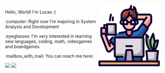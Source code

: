 <img src="icon.png" width="200px" min-width="200px" max-width="200px" align="right" alt="little dude">

<p align="left"> 
  Hello, World! I'm Lucas :)
 </p>

<p align="left">
  :computer: Right now I'm majoring in System Analysis and Development
</p>

<p align="left">
:eyeglasses: I'm very interested in learning new languages, coding, math, videogames and boardgames
</p>

<p align="left">
  :mailbox_with_mail: You can reach me here:
</p>

<p align="left">
  <a href="mailto: tech.lucas.fernandes@proton.me" alt="Gmail">
  <img src="https://img.shields.io/badge/ProtonMail-8B89CC?style=for-the-badge&logo=protonmail&logoColor=white" /></a>

  <a href="https://www.linkedin.com/in/lucass-f/" alt="Linkedin">
  <img src="https://img.shields.io/badge/LinkedIn-0077B5?style=for-the-badge&logo=linkedin&logoColor=white" /></a>
</p>  
